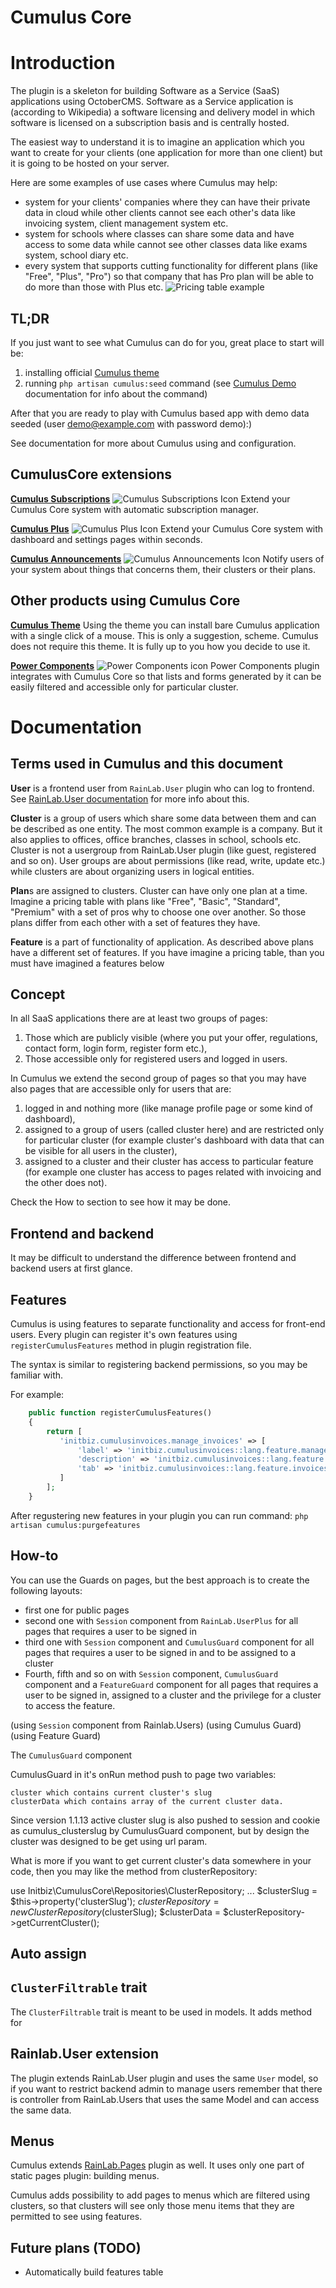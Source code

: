 # Cumulus Core

# Introduction
The plugin is a skeleton for building Software as a Service (SaaS) applications using OctoberCMS. Software as a Service application is (according to Wikipedia) a software licensing and delivery model in which software is licensed on a subscription basis and is centrally hosted.

The easiest way to understand it is to imagine an application which you want to create for your clients (one application for more than one client) but it is going to be hosted on your server.

Here are some examples of use cases where Cumulus may help:
* system for your clients' companies where they can have their private data in cloud while other clients cannot see each other's data like invoicing system, client management system etc.
* system for schools where classes can share some data and have access to some data while cannot see other classes data like exams system, school diary etc.
* every system that supports cutting functionality for different plans (like "Free", "Plus", "Pro") so that company that has Pro plan will be able to do more than those with Plus etc.
![Pricing table example]()


## TL;DR
If you just want to see what Cumulus can do for you, great place to start will be:
1. installing official [Cumulus theme](https://octobercms.com/theme/initbiz-cumulus)
1. running `php artisan cumulus:seed` command (see [Cumulus Demo]() documentation for info about the command)

After that you are ready to play with Cumulus based app with demo data seeded (user demo@example.com with password demo):)

See documentation for more about Cumulus using and configuration.

## CumulusCore extensions
**[Cumulus Subscriptions](https://octobercms.com/plugin/initbiz-cumulussubscriptions)**
![Cumulus Subscriptions Icon](https://octobercms.com/storage/app/uploads/public/5bb/cc6/83e/thumb_11218_64_64_0_0_auto.png)
Extend your Cumulus Core system with automatic subscription manager.

**[Cumulus Plus](https://octobercms.com/plugin/initbiz-cumulusplus)**
![Cumulus Plus Icon](https://octobercms.com/storage/app/uploads/public/5b2/a0e/2d7/thumb_10080_64_64_0_0_auto.png)
Extend your Cumulus Core system with dashboard and settings pages within seconds.

**[Cumulus Announcements](https://octobercms.com/plugin/initbiz-cumulusannouncements)**
![Cumulus Announcements Icon](https://octobercms.com/storage/app/uploads/public/5b0/ed4/66c/thumb_9923_64_64_0_0_auto.png)
Notify users of your system about things that concerns them, their clusters or their plans.

## Other products using Cumulus Core

**[Cumulus Theme](https://octobercms.com/theme/initbiz-cumulus)**
Using the theme you can install bare Cumulus application with a single click of a mouse. This is only a suggestion, scheme. Cumulus does not require this theme. It is fully up to you how you decide to use it.

**[Power Components](https://octobercms.com/theme/initbiz-powercomponents)**
![Power Components icon](https://octobercms.com/storage/app/uploads/public/5af/b1c/992/thumb_9851_64_64_0_0_auto.png)
Power Components plugin integrates with Cumulus Core so that lists and forms generated by it can be easily filtered and accessible only for particular cluster.

# Documentation

## Terms used in Cumulus and this document

**User** is a frontend user from `RainLab.User` plugin who can log to frontend. See [RainLab.User documentation](https://octobercms.com/plugin/rainlab-user) for more info about this.

**Cluster** is a group of users which share some data between them and can be described as one entity. The most common example is a company. But it also applies to offices, office branches, classes in school, schools etc. Cluster is not a usergroup from RainLab.User plugin (like guest, registered and so on). User groups are about permissions (like read, write, update etc.) while clusters are about organizing users in logical entities.

**Plan**s are assigned to clusters. Cluster can have only one plan at a time. Imagine a pricing table with plans like "Free", "Basic", "Standard", "Premium" with a set of pros why to choose one over another. So those plans differ from each other with a set of features they have.

**Feature** is a part of functionality of application. As described above plans have a different set of features. If you have imagine a pricing table, than you must have imagined a features below

## Concept

In all SaaS applications there are at least two groups of pages:
1. Those which are publicly visible (where you put your offer, regulations, contact form, login form, register form etc.),
1. Those accessible only for registered users and logged in users.

In Cumulus we extend the second group of pages so that you may have also pages that are accessible only for users that are:
1. logged in and nothing more (like manage profile page or some kind of dashboard),
1. assigned to a group of users (called cluster here) and are restricted only for particular cluster (for example cluster's dashboard with data that can be visible for all users in the cluster),
1. assigned to a cluster and their cluster has access to particular feature (for example one cluster has access to pages related with invoicing and the other does not).

Check the How to section to see how it may be done.


## Frontend and backend
It may be difficult to understand the difference between frontend and backend users at first glance.

## Features
Cumulus is using features to separate functionality and access for front-end users. Every plugin can register it's own features using `registerCumulusFeatures` method in plugin registration file.

The syntax is similar to registering backend permissions, so you may be familiar with.

For example:

```php
    public function registerCumulusFeatures()
    {
        return [
           'initbiz.cumulusinvoices.manage_invoices' => [
               'label' => 'initbiz.cumulusinvoices::lang.feature.manage_invoices',
               'description' => 'initbiz.cumulusinvoices::lang.feature.manage_invoices_desc',
               'tab' => 'initbiz.cumulusinvoices::lang.feature.invoices_tab',
           ]
        ];
    }
```

After regustering new features in your plugin you can run command: `php artisan cumulus:purgefeatures`

## How-to

You can use the Guards on pages, but the best approach is to create the following layouts:
* first one for public pages
* second one with `Session` component from `RainLab.UserPlus` for all pages that requires a user to be signed in
* third one with `Session` component and `CumulusGuard` component for all pages that requires a user to be signed in and to be assigned to a cluster
* Fourth, fifth and so on with `Session` component, `CumulusGuard` component and a `FeatureGuard` component for all pages that requires a user to be signed in, assigned to a cluster and the privilege for a cluster to access the feature.

(using `Session` component from Rainlab.Users)
 (using Cumulus Guard)
(using Feature Guard)


The `CumulusGuard` component

CumulusGuard in it's onRun method push to page two variables:

    cluster which contains current cluster's slug
    clusterData which contains array of the current cluster data.

Since version 1.1.13 active cluster slug is also pushed to session and cookie as cumulus_clusterslug by CumulusGuard component, but by design the cluster was designed to be get using url param.

What is more if you want to get current cluster's data somewhere in your code, then you may like the method from clusterRepository:

use Initbiz\CumulusCore\Repositories\ClusterRepository;
...
$clusterSlug = $this->property('clusterSlug');
$clusterRepository = new ClusterRepository($clusterSlug);
$clusterData = $clusterRepository->getCurrentCluster();


## Auto assign

## `ClusterFiltrable` trait
The `ClusterFiltrable` trait is meant to be used in models. It adds method for

## Rainlab.User extension
The plugin extends RainLab.User plugin and uses the same `User` model, so if you want to restrict backend admin to manage users remember that there is controller from RainLab.Users that uses the same Model and can access the same data.

## Menus
Cumulus extends [RainLab.Pages]() plugin as well. It uses only one part of static pages plugin: building menus.

Cumulus adds possibility to add pages to menus which are filtered using clusters, so that clusters will see only those menu items that they are permitted to see using features.

## Future plans (TODO)
* Automatically build features table
